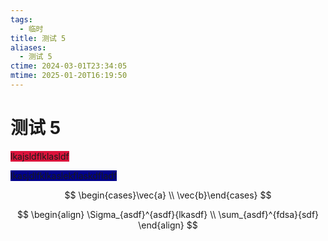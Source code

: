 ```yaml
---
tags:
  - 临时
title: 测试 5
aliases:
  - 测试 5
ctime: 2024-03-01T23:34:05
mtime: 2025-01-20T16:19:50
---
```


# 测试 5

<span style="background-color:#DC143C">lkajsldflklasldf</span>

<span style="background-color:#00008B">lkasjdlfklkaslekflaskdfladf</span>

$$
\begin{cases}\vec{a}  \\  \vec{b}\end{cases}
$$

$$
\begin{align}
\Sigma_{asdf}^{asdf}{lkasdf} \\
\sum_{asdf}^{fdsa}{sdf}
\end{align}
$$